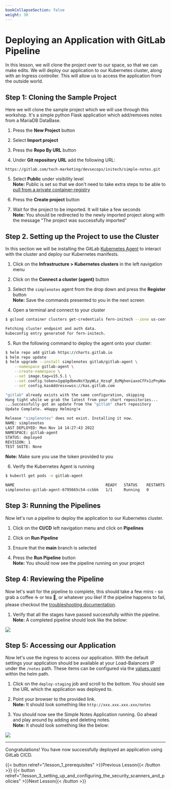 ```yaml
---
bookCollapseSection: false
weight: 30
---
```


# Deploying an Application with GitLab Pipeline

In this lesson, we will clone the project over to our space, so that we can make
edits. We will deploy our application to our Kubernetes cluster, along with
an Ingress controller. This will allow us to access the application from the outside world.

## Step 1: Cloning the Sample Project

Here we will clone the sample project which we will use through this workshop. It's a simple python Flask application which add/removes notes from a MariaDB DataBase.

1. Press the **New Project** button

2. Select **Import project**

3. Press the **Repo By URL** button

4. Under **Git repository URL** add the following URL:

```text
https://gitlab.com/tech-marketing/devsecops/initech/simple-notes.git
```

5. Select **Public** under visibility level  
**Note:** Public is set so that we don't need to take extra steps to be able to [pull
from a private container-registry](https://chris-vermeulen.com/using-gitlab-registry-with-kubernetes/)

6. Press the **Create project** button

7. Wait for the project to be imported. It will take a few seconds  
**Note:** You should be redirected to the newly imported project along with
the message "The project was successfully imported"

## Step 2. Setting up the Project to use the Cluster

In this section we will be installing the GitLab [Kubernetes Agent](https://docs.gitlab.com/ee/user/clusters/agent/) to interact with the cluster and deploy our Kubernetes manifests.

1. Click on the **Infrastructure > Kubernetes clusters** in the left navigation menu

2. Click on the **Connect a cluster (agent)** button

3. Select the `simplenotes` agent from the drop down and press the **Register** button  
**Note:** Save the commands presented to you in the next screen

4. Open a terminal and connect to your cluster

```bash
$ gcloud container clusters get-credentials fern-initech --zone us-central1-c --project fdiaz-02874dfa

Fetching cluster endpoint and auth data.
kubeconfig entry generated for fern-initech.
```

5. Run the following command to deploy the agent onto your cluster:

```bash
$ helm repo add gitlab https://charts.gitlab.io
$ helm repo update
$ helm upgrade --install simplenotes gitlab/gitlab-agent \
    --namespace gitlab-agent \
    --create-namespace \
    --set image.tag=v15.5.1 \
    --set config.token=1gqUgdbmxNsY3pyWLz_HzsqF_8zMgheniaxoCfFx1zPnyWacUQ \
    --set config.kasAddress=wss://kas.gitlab.com

"gitlab" already exists with the same configuration, skipping
Hang tight while we grab the latest from your chart repositories...
...Successfully got an update from the "gitlab" chart repository
Update Complete. ⎈Happy Helming!⎈

Release "simplenotes" does not exist. Installing it now.
NAME: simplenotes
LAST DEPLOYED: Mon Nov 14 14:27:43 2022
NAMESPACE: gitlab-agent
STATUS: deployed
REVISION: 1
TEST SUITE: None
```

**Note:** Make sure you use the token provided to you

6. Verify the Kubernetes Agent is running

```bash
$ kubectl get pods -n gitlab-agent

NAME                                        READY   STATUS    RESTARTS   AGE
simplenotes-gitlab-agent-6795665c54-ccbbk   1/1     Running   0          54s
```

## Step 3: Running the Pipelines

Now let's run a pipeline to deploy the application to our Kubernetes cluster.

1. Click on the **CI/CD** left navigation menu and click on **Pipelines**

2. Click on **Run Pipeline**

3. Ensure that the **main** branch is selected

4. Press the **Run Pipeline** button  
**Note:** You should now see the pipeline running on your project

## Step 4: Reviewing the Pipeline

Now let's wait for the pipeline to complete, this should take a few mins - so grab a coffee ☕️ or tea 🍵, or whatever you like! If the pipeline happens to fail, please checkout the [troubleshooting documentation](../../documentation/troubleshooting).

1. Verify that all the stages have passed successfully within the pipeline.  
**Note:** A completed pipeline should look like the below:

![](/devsecops/initech/simple-notes/images/completed_pipeline.png)

## Step 5: Accessing our Application

Now let's use the ingress to access our application. With the default settings
your application should be available at your Load-Balancers IP under the `/notes` path. These items can be configured via the [values.yaml](https://gitlab.com/tech-marketing/devsecops/initech/simple-notes/-/blob/main/helm/values.yaml) within the helm path.

1. Click on the `deploy-staging` job and scroll to the bottom. You should see the URL which the application was deployed to.

2. Point your browser to the provided link.  
**Note:** It should look something like `http://xxx.xxx.xxx.xxx/notes`

3. You should now see the Simple Notes Application running. Go ahead and play around by adding and deleting notes.  
**Note:** It should look something like the below:

![](/devsecops/initech/simple-notes/images/simple_notes_homepage.png)

---

Congratulations! You have now successfully deployed an application using GitLab CICD.

{{< button relref="/lesson_1_prerequisites" >}}Previous Lesson{{< /button >}}
{{< button relref="/lesson_3_setting_up_and_configuring_the_security_scanners_and_policies" >}}Next Lesson{{< /button >}}
